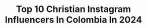 ---
title: Top 10 Christian Instagram Influencers In Colombia In 2024
description: >-
  Find top christian Instagram influencers in Colombia in 2024. Most popular hashtags: #colombia #christian #mexico.
platform: Instagram
hits: 95
text_top: Discover the most popular Instagram influencers on inBeat.
text_bottom: Our platform aggregates 95 Instagram influencers like this in Colombia for you to work with.
profiles:
  - username: "christianacosta"
    fullname: >-
      Christian Acosta
    bio: >-
      Colombian-American
    location: "Colombia"
    followers: 505954
    engagement: 362
    commentsToLikes: 0.020663
    id: ck9hcq96umk400j78k47sb418
    verified: true
    hashtags: "#colombia, #halloween, #matrix, #mieditooque"
  - username: "christian_aleman23"
    fullname: >-
      Christian Aleman 🇪🇨
    bio: >-
      Cuenta Oficial, Jugador de @arkagdyniassa #7
    location: "Colombia"
    followers: 40105
    engagement: 927
    commentsToLikes: 0.010449
    id: ck5zwidf166m40i14fwfvzixq
    verified: false
    hashtags: "#gdynia"
  - username: "camiilomaya"
    fullname: >-
      Camilo Maya
    bio: >-
      Management: @laoficina___ TikTok: camiilomaya 🌴 PUEDO MÁS 🌴
    location: "Colombia"
    followers: 13010
    engagement: 449
    commentsToLikes: 0.078029
    id: ck9wd2lx9dsjh0j78kb8nou5f
    verified: false
    hashtags: "#fun, #reels, #jesus, #christian"
  - username: "el_robotico"
    fullname: >-
      ɆⱠ ⱤØ฿Ø₮ł₵Ø
    bio: >-
      🧠 Self Made 🎵 Music Business Expert 💡 Creative Director 🎥 Owner @robotvision_ 📲 Manager @pulsopopnews 🇳🇮 Nicaragüense
    location: "Colombia"
    followers: 122207
    engagement: 148
    commentsToLikes: 0.017920
    id: ck5hlkoh2kdyh0i114dgo1e4j
    verified: false
    hashtags: "#youtube, #karolg, #badbunny, #eslabonarmado"
  - username: "danielroaart"
    fullname: >-
      Daniel Roa
    bio: >-
      Fashion Photographer 🎞 Queer Colombian 💕 They/Them ✨ New to NYC. SCAD Alumni
    location: "Colombia"
    followers: 5553
    engagement: 458
    commentsToLikes: 0.039279
    id: ck6u6d8xkex360j71p7mvit7a
    verified: false
    hashtags: "#120mm, #genderneutral, #nycfashionphotographer, #vintage"
  - username: "axelermaoficial"
    fullname: >-
      A.
    bio: >-
      Contra todas las probabilidades y a pesar de todos los obstaculos.
    location: "Colombia"
    followers: 9241
    engagement: 2584
    commentsToLikes: 0.009337
    id: ckap3rrhd4a4w0i78niacs66l
    verified: false
    hashtags: "#delrecords, #musicvideo, #corridosybanda, #purocodiciadoloco"
  - username: "patancartoon"
    fullname: >-
      Patán
    bio: >-
      Con modales irreverentes! Caricaturista de opinión en @elespectador Ganador del Premio @cpbperiodistas 2019 Miembro oficial de @lacausaresiste .
    location: "Colombia"
    followers: 15294
    engagement: 206
    commentsToLikes: 0.025057
    id: ckf5mx6wzvryc0j23r3fecpyk
    verified: false
    hashtags: "#polombia, #colombianlivesmatter, #paronacional, #protesta"
  - username: "ourdailylivesg"
    fullname: >-
      JOSE Y CAMI
    bio: >-
      Sí, estamos casados 🏳️‍🌈 Sí, vamos a ser papás 👧🏻👦🏼 +1 M en Tiktok Nuestra marca @kocodio Manager @tatianazuluagal
    location: "Colombia"
    followers: 596523
    engagement: 415
    commentsToLikes: 0.022225
    id: ck5qadgslfto80i11itf10evo
    verified: false
    hashtags: "#soyrebeldetour, #happyhalloween, #littlemermaid, #lasirenita"
  - username: "julianaramirez16"
    fullname: >-
      Juliana Ramirez🇦🇼
    bio: >-
      Born in Aruba🇦🇼🌴| 📍Living in Col 🇨🇴| • Owner @jlbraand ✨ @ethical.sh ♻️ •Embajadora de @starkcolombia 💪🏽 @atheneaaccesories 💕 UNICA CUENTA!
    location: "Colombia"
    followers: 137193
    engagement: 747
    commentsToLikes: 0.014411
    id: ckap66khxem8c0i78rjs7ml1a
    verified: false
    hashtags: ""
  - username: "carlacarrilloof"
    fullname: >-
      Carla Carrillo
    bio: >-
      Actriz Melómana de ❤️ 🎶 Guionista 📖 ✍️ Contando cuentos... 📚🤪 @elchematv @elsenordeloscielos
    location: "Colombia"
    followers: 223042
    engagement: 439
    commentsToLikes: 0.012702
    id: ck6u3o24uyvsa0j71vo2cp4l3
    verified: true
    hashtags: "#besossalados, #actriz, #beachlife, #actress"
---